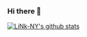 ### Hi there 👋

[![LiNk-NY's github stats](https://github-readme-stats.vercel.app/api?username=LiNk-NY&show_icons=true&theme=vision-friendly-dark)](https://github.com/anuraghazra/github-readme-stats)

